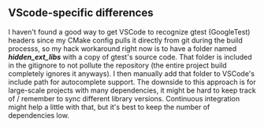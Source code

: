 ## VScode-specific differences

I haven't found a good way to get VSCode to recognize gtest (GoogleTest) headers since my CMake config pulls it directly from git during the build processs, so my hack workaround right now is to have a folder named ***hidden_ext_libs*** with a copy of gtest's source code. That folder is included in the gitignore to not pollute the repository (the entire project build completely ignores it anyways). I then manually add that folder to VSCode's include path for autocomplete support. The downside to this approach is for large-scale projects with many dependencies, it might be hard to keep track of / remember to sync different library versions. Continuous integration might help a little with that, but it's best to keep the number of dependencies low.
